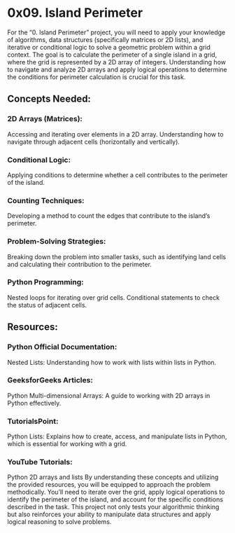 # 0x09. Island Perimeter
For the “0. Island Perimeter” project, you will need to apply your knowledge of algorithms, data structures (specifically matrices or 2D lists), and iterative or conditional logic to solve a geometric problem within a grid context. The goal is to calculate the perimeter of a single island in a grid, where the grid is represented by a 2D array of integers. Understanding how to navigate and analyze 2D arrays and apply logical operations to determine the conditions for perimeter calculation is crucial for this task.

## Concepts Needed:
### 2D Arrays (Matrices):
Accessing and iterating over elements in a 2D array.
Understanding how to navigate through adjacent cells (horizontally and vertically).

### Conditional Logic:
Applying conditions to determine whether a cell contributes to the perimeter of the island.

### Counting Techniques:
Developing a method to count the edges that contribute to the island’s perimeter.

### Problem-Solving Strategies:
Breaking down the problem into smaller tasks, such as identifying land cells and calculating their contribution to the perimeter.

### Python Programming:
Nested loops for iterating over grid cells.
Conditional statements to check the status of adjacent cells.

## Resources:
### Python Official Documentation:
Nested Lists: Understanding how to work with lists within lists in Python.

### GeeksforGeeks Articles:
Python Multi-dimensional Arrays: A guide to working with 2D arrays in Python effectively.

### TutorialsPoint:
Python Lists: Explains how to create, access, and manipulate lists in Python, which is essential for working with a grid.

### YouTube Tutorials:
Python 2D arrays and lists
By understanding these concepts and utilizing the provided resources, you will be equipped to approach the problem methodically. You’ll need to iterate over the grid, apply logical operations to identify the perimeter of the island, and account for the specific conditions described in the task. This project not only tests your algorithmic thinking but also reinforces your ability to manipulate data structures and apply logical reasoning to solve problems.
